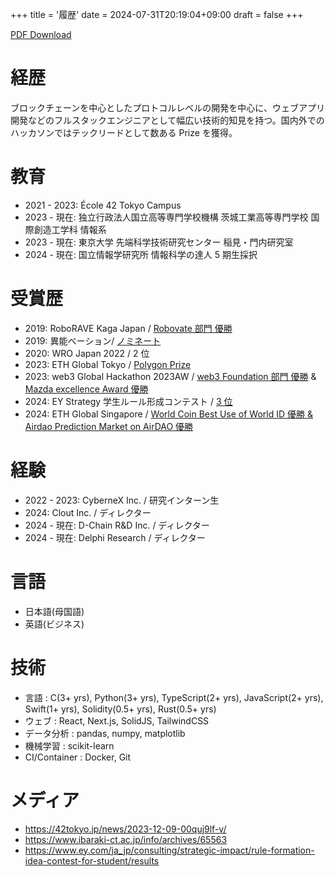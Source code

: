 +++
title = '履歴'
date = 2024-07-31T20:19:04+09:00
draft = false
+++

[PDF Download](/maobushi's_resume.pdf)

# 経歴

ブロックチェーンを中心としたプロトコルレベルの開発を中心に、ウェブアプリ開発などのフルスタックエンジニアとして幅広い技術的知見を持つ。国内外でのハッカソンではテックリードとして数ある Prize を獲得。

# 教育

- 2021 - 2023: École 42 Tokyo Campus
- 2023 - 現在: 独立行政法人国立高等専門学校機構 茨城工業高等専門学校 国際創造工学科 情報系
- 2023 - 現在: 東京大学 先端科学技術研究センター 稲見・門内研究室
- 2024 - 現在: 国立情報学研究所 情報科学の達人 5 期生採択

# 受賞歴

- 2019: RoboRAVE Kaga Japan / [Robovate 部門 優勝](https://www.roborave-kaga.com/result-2019/)
- 2019: 異能ベーション/ [ノミネート](https://www.inno.go.jp/result/2019/generation/nominate/)
- 2020: WRO Japan 2022 / 2 位
- 2023: ETH Global Tokyo / [Polygon Prize](https://ethglobal.com/showcase/chatgroupwallet-dvv0y)
- 2023: web3 Global Hackathon 2023AW / [web3 Foundation 部門 優勝](https://github.com/maobushi/CarbonMobilityLedger) & [Mazda excellence Award 優勝](https://github.com/wasabijiro/enn-drive)
- 2024: EY Strategy 学生ルール形成コンテスト / [3 位](https://www.ey.com/ja_jp/consulting/strategic-impact/rule-formation-idea-contest-for-student/results)
- 2024: ETH Global Singapore / [World Coin Best Use of World ID 優勝 & Airdao Prediction Market on AirDAO 優勝](https://ethglobal.com/showcase/trendmarket-kummv)

# 経験

- 2022 - 2023: CyberneX Inc. / 研究インターン生
- 2024: Clout Inc. / ディレクター
- 2024 - 現在: D-Chain R&D Inc. / ディレクター
- 2024 - 現在: Delphi Research / ディレクター

# 言語

- 日本語(母国語)
- 英語(ビジネス)

# 技術

- 言語 : C(3+ yrs), Python(3+ yrs), TypeScript(2+ yrs), JavaScript(2+ yrs), Swift(1+ yrs), Solidity(0.5+ yrs), Rust(0.5+ yrs)
- ウェブ : React, Next.js, SolidJS, TailwindCSS
- データ分析 : pandas, numpy, matplotlib
- 機械学習 : scikit-learn
- CI/Container : Docker, Git

# メディア

- https://42tokyo.jp/news/2023-12-09-00quj9lf-v/
- https://www.ibaraki-ct.ac.jp/info/archives/65563
- https://www.ey.com/ja_jp/consulting/strategic-impact/rule-formation-idea-contest-for-student/results
